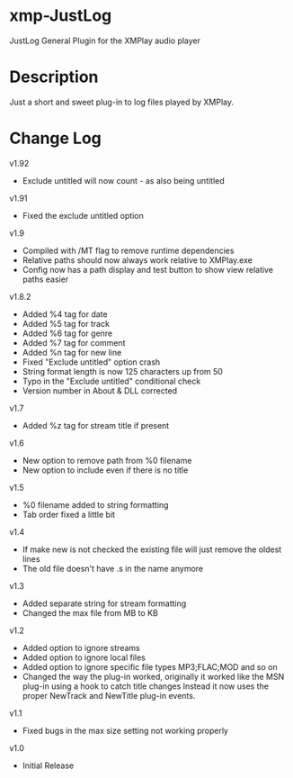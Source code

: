 # xmp-JustLog
JustLog General Plugin for the XMPlay audio player

# Description
Just a short and sweet plug-in to log files played by XMPlay.

# Change Log
v1.92
- Exclude untitled will now count - as also being untitled

v1.91
- Fixed the exclude untitled option

v1.9
- Compiled with /MT flag to remove runtime dependencies
- Relative paths should now always work relative to XMPlay.exe
- Config now has a path display and test button to show view relative paths easier

v1.8.2
- Added %4 tag for date
- Added %5 tag for track
- Added %6 tag for genre
- Added %7 tag for comment
- Added %n tag for new line
- Fixed "Exclude untitled" option crash
- String format length is now 125 characters up from 50
- Typo in the "Exclude untitled" conditional check
- Version number in About & DLL corrected

v1.7
- Added %z tag for stream title if present

v1.6
- New option to remove path from %0 filename
- New option to include even if there is no title

v1.5
- %0 filename added to string formatting
- Tab order fixed a little bit

v1.4
- If make new is not checked the existing file will just remove the oldest lines
- The old file doesn't have .s in the name anymore

v1.3
- Added separate string for stream formatting
- Changed the max file from MB to KB
  
v1.2
- Added option to ignore streams
- Added option to ignore local files
- Added option to ignore specific file types MP3;FLAC;MOD and so on
- Changed the way the plug-in worked, originally it worked like the MSN plug-in using a hook to catch title changes
  Instead it now uses the proper NewTrack and NewTitle plug-in events.

v1.1
- Fixed bugs in the max size setting not working properly

v1.0
- Initial Release
